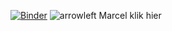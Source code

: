 <!-- [![Binder-CERN](https://mybinder.org/badge_logo.svg)](https://mybinder.org/v2/gh/lexgr/bfys-binder-pyhep/main?filepath=notebook.ipynb) -->
[![Binder](https://mybinder.org/badge_logo.svg)](https://mybinder.org/v2/gh/lexgr/bfys-binder-pyhep/main?filepath=notebook.ipynb?urlpath=lab)
![arrowleft](https://images.all-free-download.com/images/graphiclarge/green_left_arrow_104.jpg) Marcel klik hier
